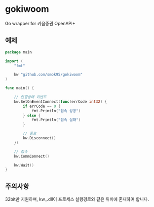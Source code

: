 # gokiwoom
Go wrapper for 키움증권 OpenAPI+

## 예제
```go
package main

import (
	"fmt"

	kw "github.com/smok95/gokiwoom"
)

func main() {

	// 연결상태 이벤트
	kw.SetOnEventConnect(func(errCode int32) {
		if errCode == 0 {
			fmt.Println("접속 성공")
		} else {
			fmt.Println("접속 실패")
		}

		// 종료
		kw.Disconnect()
	})

	// 접속
	kw.CommConnect()

	kw.Wait()
}
```
  
    
      

## 주의사항
32bit만 지원하며, kw_.dll이 프로세스 실행경로와 같은 위치에 존재하여 합니다.

